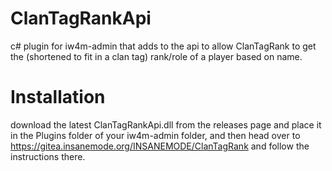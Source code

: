 # ClanTagRankApi

c# plugin for iw4m-admin that adds to the api to allow ClanTagRank to get the (shortened to fit in a clan tag) rank/role of a player based on name.

# Installation
download the latest ClanTagRankApi.dll from the releases page and place it in the Plugins folder of your iw4m-admin folder, and then head over to https://gitea.insanemode.org/INSANEMODE/ClanTagRank and follow the instructions there.